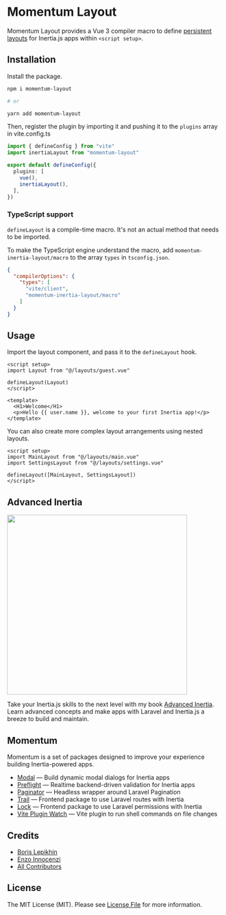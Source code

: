 # Momentum Layout

Momentum Layout provides a Vue 3 compiler macro to define [persistent layouts](https://inertiajs.com/pages#persistent-layouts:~:text=standard%20Vue%20component.-,Persistent,-layouts) for Inertia.js apps within `<script setup>`.

## Installation

Install the package.

```bash
npm i momentum-layout

# or

yarn add momentum-layout
```

Then, register the plugin by importing it and pushing it to the `plugins` array in
vite.config.ts

```ts
import { defineConfig } from "vite"
import inertiaLayout from "momentum-layout"

export default defineConfig({
  plugins: [
    vue(),
    inertiaLayout(),
  ],
})
```

### TypeScript support

`defineLayout` is a compile-time macro. It's not an actual method that needs to be imported.

To make the TypeScript engine understand the macro, add `momentum-inertia-layout/macro` to the array `types` in `tsconfig.json`.

```json
{
  "compilerOptions": {
    "types": [
      "vite/client",
      "momentum-inertia-layout/macro"
    ]
  }
}
```

## Usage
Import the layout component, and pass it to the `defineLayout` hook.

```vue
<script setup>
import Layout from "@/layouts/guest.vue"

defineLayout(Layout)
</script>

<template>
  <H1>Welcome</H1>
  <p>Hello {{ user.name }}, welcome to your first Inertia app!</p>
</template>
```

You can also create more complex layout arrangements using nested layouts.

```vue
<script setup>
import MainLayout from "@/layouts/main.vue"
import SettingsLayout from "@/layouts/settings.vue"

defineLayout([MainLayout, SettingsLayout])
</script>
```

## Advanced Inertia

[<img src="https://advanced-inertia.com/og.png" width="420px" />](https://advanced-inertia.com)

Take your Inertia.js skills to the next level with my book [Advanced Inertia](https://advanced-inertia.com/).
Learn advanced concepts and make apps with Laravel and Inertia.js a breeze to build and maintain.

## Momentum

Momentum is a set of packages designed to improve your experience building Inertia-powered apps.

- [Modal](https://github.com/lepikhinb/momentum-modal) — Build dynamic modal dialogs for Inertia apps
- [Preflight](https://github.com/lepikhinb/momentum-preflight) — Realtime backend-driven validation for Inertia apps
- [Paginator](https://github.com/lepikhinb/momentum-paginator) — Headless wrapper around Laravel Pagination
- [Trail](https://github.com/lepikhinb/momentum-trail) — Frontend package to use Laravel routes with Inertia
- [Lock](https://github.com/lepikhinb/momentum-lock) — Frontend package to use Laravel permissions with Inertia
- [Vite Plugin Watch](https://github.com/lepikhinb/vite-plugin-watch) — Vite plugin to run shell commands on file changes

## Credits

- [Boris Lepikhin](https://twitter.com/lepikhinb)
- [Enzo Innocenzi](https://gist.github.com/innocenzi/5334b9679c35465defe72bdb57dd541c)
- [All Contributors](../../contributors)

## License

The MIT License (MIT). Please see [License File](LICENSE.md) for more information.
